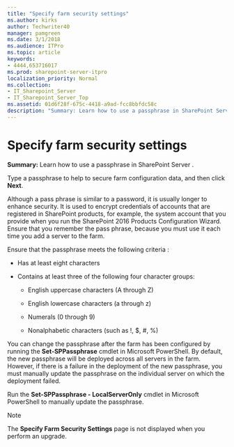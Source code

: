 ```yaml
---
title: "Specify farm security settings"
ms.author: kirks
author: Techwriter40
manager: pamgreen
ms.date: 3/1/2018
ms.audience: ITPro
ms.topic: article
keywords:
- 4444,653716017
ms.prod: sharepoint-server-itpro
localization_priority: Normal
ms.collection:
- IT_Sharepoint_Server
- IT_Sharepoint_Server_Top
ms.assetid: 01d6f28f-675c-4418-a9ad-fcc8bbfdc58c
description: "Summary: Learn how to use a passphrase in SharePoint Server ."
---
```


# Specify farm security settings

 **Summary:** Learn how to use a passphrase in SharePoint Server . 
  
Type a passphrase to help to secure farm configuration data, and then click **Next**. 
  
Although a pass phrase is similar to a password, it is usually longer to enhance security. It is used to encrypt credentials of accounts that are registered in SharePoint products, for example, the system account that you provide when you run the SharePoint 2016 Products Configuration Wizard. Ensure that you remember the pass phrase, because you must use it each time you add a server to the farm.
  
Ensure that the passphrase meets the following criteria :
  
- Has at least eight characters
    
- Contains at least three of the following four character groups:
    
  - English uppercase characters (A through Z)
    
  - English lowercase characters (a through z)
    
  - Numerals (0 through 9)
    
  - Nonalphabetic characters (such as !, $, #, %)
    
You can change the passphrase after the farm has been configured by running the **Set-SPPassphrase** cmdlet in Microsoft PowerShell. By default, the new passphrase will be deployed across all servers in the farm. However, if there is a failure in the deployment of the new passphrase, you must manually update the passphrase on the individual server on which the deployment failed. 
  
Run the **Set-SPPassphrase - LocalServerOnly** cmdlet in Microsoft PowerShell to manually update the passphrase. 
  
> [!NOTE]
> The **Specify Farm Security Settings** page is not displayed when you perform an upgrade. 
  

